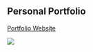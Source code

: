 ## Personal Portfolio

[Portfolio Website](https://linh777.vercel.app/)

![](/Portfolio_nextjs/public/images/Portfolio.png)

